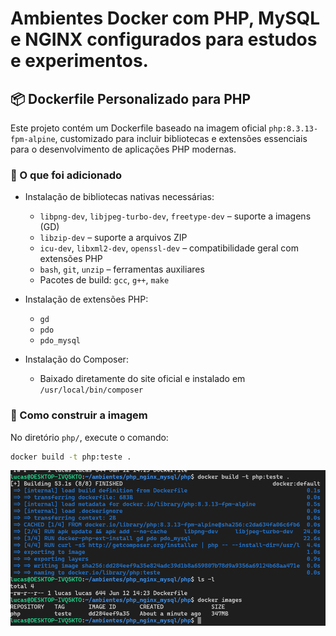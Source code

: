 # Ambientes Docker com PHP, MySQL e NGINX configurados para estudos e experimentos.


## 📦 Dockerfile Personalizado para PHP

Este projeto contém um Dockerfile baseado na imagem oficial `php:8.3.13-fpm-alpine`, customizado para incluir bibliotecas e extensões essenciais para o desenvolvimento de aplicações PHP modernas.

### 🔧 O que foi adicionado

- Instalação de bibliotecas nativas necessárias:
  - `libpng-dev`, `libjpeg-turbo-dev`, `freetype-dev` – suporte a imagens (GD)
  - `libzip-dev` – suporte a arquivos ZIP
  - `icu-dev`, `libxml2-dev`, `openssl-dev` – compatibilidade geral com extensões PHP
  - `bash`, `git`, `unzip` – ferramentas auxiliares
  - Pacotes de build: `gcc`, `g++`, `make`

- Instalação de extensões PHP:
  - `gd`
  - `pdo`
  - `pdo_mysql`

- Instalação do Composer:
  - Baixado diretamente do site oficial e instalado em `/usr/local/bin/composer`

### 🐳 Como construir a imagem

No diretório `php/`, execute o comando:

```bash
docker build -t php:teste .
```


![Docker Build Output](/img/img_build_docker.png)